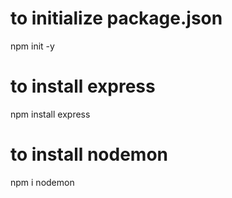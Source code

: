 # to initialize package.json
npm init -y
# to install express
npm install express
# to install nodemon
npm i nodemon

